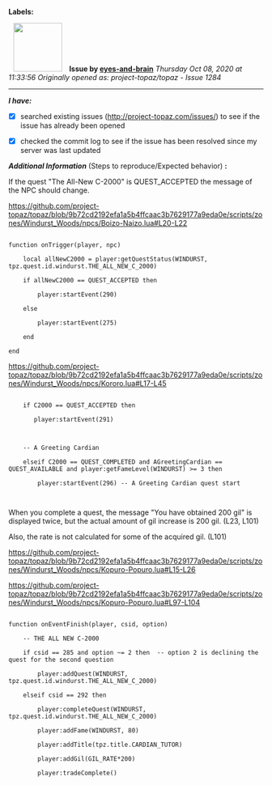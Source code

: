 **Labels:**



<a href="https://github.com/eyes-and-brain"><img src="https://avatars0.githubusercontent.com/u/71148313?v=4" width="96" height="96" hspace="10"></img></a> **Issue by [eyes-and-brain](https://github.com/eyes-and-brain)**
_Thursday Oct 08, 2020 at 11:33:56_
_Originally opened as: project-topaz/topaz - Issue 1284_

----

<!-- place 'x' mark between square [] brackets to checkmark box -->
**_I have:_**

- [x] searched existing issues (http://project-topaz.com/issues/) to see if the issue has already been opened
- [x] checked the commit log to see if the issue has been resolved since my server was last updated

**_Additional Information_** (Steps to reproduce/Expected behavior) **:** 

If the quest "The All-New C-2000" is QUEST_ACCEPTED the message of the NPC should change.

https://github.com/project-topaz/topaz/blob/9b72cd2192efa1a5b4ffcaac3b7629177a9eda0e/scripts/zones/Windurst_Woods/npcs/Boizo-Naizo.lua#L20-L22

```
function onTrigger(player, npc)
    local allNewC2000 = player:getQuestStatus(WINDURST, tpz.quest.id.windurst.THE_ALL_NEW_C_2000)
    if allNewC2000 == QUEST_ACCEPTED then
        player:startEvent(290)
    else
        player:startEvent(275)
    end
end
```

https://github.com/project-topaz/topaz/blob/9b72cd2192efa1a5b4ffcaac3b7629177a9eda0e/scripts/zones/Windurst_Woods/npcs/Kororo.lua#L17-L45

```
    if C2000 == QUEST_ACCEPTED then
       player:startEvent(291)

    -- A Greeting Cardian
    elseif C2000 == QUEST_COMPLETED and AGreetingCardian == QUEST_AVAILABLE and player:getFameLevel(WINDURST) >= 3 then
        player:startEvent(296) -- A Greeting Cardian quest start

```

When you complete a quest, the message "You have obtained 200 gil" is displayed twice, but the actual amount of gil increase is 200 gil. (L23, L101)
Also, the rate is not calculated for some of the acquired gil. (L101)

https://github.com/project-topaz/topaz/blob/9b72cd2192efa1a5b4ffcaac3b7629177a9eda0e/scripts/zones/Windurst_Woods/npcs/Kopuro-Popuro.lua#L15-L26

https://github.com/project-topaz/topaz/blob/9b72cd2192efa1a5b4ffcaac3b7629177a9eda0e/scripts/zones/Windurst_Woods/npcs/Kopuro-Popuro.lua#L97-L104

```
function onEventFinish(player, csid, option)
    -- THE ALL NEW C-2000
    if csid == 285 and option ~= 2 then  -- option 2 is declining the quest for the second question
        player:addQuest(WINDURST, tpz.quest.id.windurst.THE_ALL_NEW_C_2000)
    elseif csid == 292 then
        player:completeQuest(WINDURST, tpz.quest.id.windurst.THE_ALL_NEW_C_2000)
        player:addFame(WINDURST, 80)
        player:addTitle(tpz.title.CARDIAN_TUTOR)
        player:addGil(GIL_RATE*200)
        player:tradeComplete()
```
